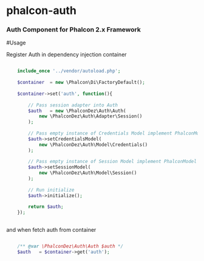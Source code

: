 # phalcon-auth
### Auth Component for Phalcon 2.x Framework

#Usage

Register Auth in dependency injection container

```php

    include_once '../vendor/autoload.php';
    
    $container  = new \Phalcon\Di\FactoryDefault();
    
    $container->set('auth', function(){
        
        // Pass session adapter into Auth
        $auth   = new \PhalconDez\Auth\Auth(
            new \PhalconDez\Auth\Adapter\Session()
        );
        
        // Pass empty instance of Credentials Model implement PhalconModel
        $auth->setCredentialsModel(
            new \PhalconDez\Auth\Model\Credentials()
        );
        
        // Pass empty instance of Session Model implement PhalconModel
        $auth->setSessionModel(
            new \PhalconDez\Auth\Model\Session()
        );
        
        // Run initialize
        $auth->initialize();
        
        return $auth;
    });
    
```

and when fetch auth from container

```php

    /** @var \PhalconDez\Auth\Auth $auth */
    $auth   = $container->get('auth');
    
```
